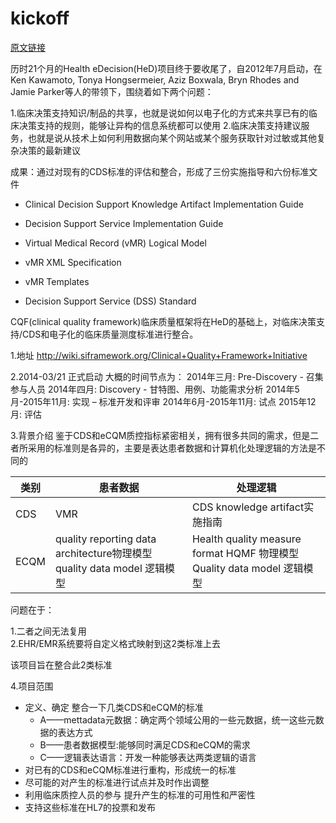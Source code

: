 # kickoff



[原文链接](http://www.healthit.gov/buzz-blog/electronic-health-and-medical-records/interoperability-electronic-health-and-medical-records/standards-interoperability-framework-milestones-health-edecision-initiative-closeout-clinical-quality-framework-launch/?utm_source=feedburner&utm_medium=email&utm_campaign=Feed%3A+healthitbuzzblog+%28Health+IT+Buzz+Blog%29)

   历时21个月的Health eDecision(HeD)项目终于要收尾了，自2012年7月启动，在Ken Kawamoto, Tonya Hongsermeier, Aziz Boxwala, Bryn Rhodes and Jamie Parker等人的带领下，围绕着如下两个问题：

1.临床决策支持知识/制品的共享，也就是说如何以电子化的方式来共享已有的临床决策支持的规则，能够让异构的信息系统都可以使用
2.临床决策支持建议服务，也就是说从技术上如何利用数据向某个网站或某个服务获取针对过敏或其他复杂决策的最新建议

成果：通过对现有的CDS标准的评估和整合，形成了三份实施指导和六份标准文件

* Clinical Decision Support Knowledge Artifact Implementation Guide

* Decision Support Service Implementation Guide

* Virtual Medical Record (vMR) Logical Model

* vMR XML Specification

* vMR Templates

* Decision Support Service (DSS) Standard

CQF(clinical quality framework)临床质量框架将在HeD的基础上，对临床决策支持/CDS和电子化的临床质量测度标准进行整合。

1.地址  http://wiki.siframework.org/Clinical+Quality+Framework+Initiative

2.2014-03/21 正式启动
大概的时间节点为：
2014年三月: Pre-Discovery - 召集参与人员
2014年四月: Discovery - 甘特图、用例、功能需求分析
2014年5月-2015年11月: 实现 – 标准开发和评审
2014年6月-2015年11月: 试点
2015年12月: 评估

3.背景介绍
鉴于CDS和eCQM质控指标紧密相关，拥有很多共同的需求，但是二者所采用的标准则是各异的，主要是表达患者数据和计算机化处理逻辑的方法是不同的

| 类别 | 患者数据 | 处理逻辑 |
| -- | -- | -- |
| CDS | VMR | CDS knowledge artifact实施指南 |
| ECQM | 	quality reporting data architecture物理模型quality data model 逻辑模型 | Health quality measure format HQMF 物理模型Quality data model 逻辑模型 |



问题在于：

1.二者之间无法复用              
2.EHR/EMR系统要将自定义格式映射到这2类标准上去               

该项目旨在整合此2类标准

4.项目范围
* 定义、确定 整合一下几类CDS和eCQM的标准
    * A——mettadata元数据：确定两个领域公用的一些元数据，统一这些元数据的表达方式
    * B——患者数据模型:能够同时满足CDS和eCQM的需求
    * C——逻辑表达语言：开发一种能够表达两类逻辑的语言
* 对已有的CDS和eCQM标准进行重构，形成统一的标准
* 尽可能的对产生的标准进行试点并及时作出调整
* 利用临床质控人员的参与 提升产生的标准的可用性和严密性
* 支持这些标准在HL7的投票和发布
